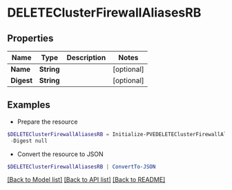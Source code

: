 # DELETEClusterFirewallAliasesRB
## Properties

Name | Type | Description | Notes
------------ | ------------- | ------------- | -------------
**Name** | **String** |  | [optional] 
**Digest** | **String** |  | [optional] 

## Examples

- Prepare the resource
```powershell
$DELETEClusterFirewallAliasesRB = Initialize-PVEDELETEClusterFirewallAliasesRB  -Name null `
 -Digest null
```

- Convert the resource to JSON
```powershell
$DELETEClusterFirewallAliasesRB | ConvertTo-JSON
```

[[Back to Model list]](../README.md#documentation-for-models) [[Back to API list]](../README.md#documentation-for-api-endpoints) [[Back to README]](../README.md)

